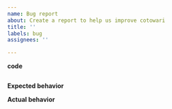 ```yaml
---
name: Bug report
about: Create a report to help us improve cotowari
title: ''
labels: bug
assignees: ''

---
```


**code**

<!-- paste your FULL code -->

```
```

**Expected behavior**

**Actual behavior**

<!--
If you have log, paste it
Be sure to paste the entire log, even if it is long!
-->
